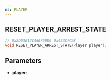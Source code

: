 ```yaml
---
ns: PLAYER
---
```

## RESET_PLAYER_ARREST_STATE

```c
// 0x2D03E13C460760D6 0x453C7CAB
void RESET_PLAYER_ARREST_STATE(Player player);
```


## Parameters
* **player**: 

